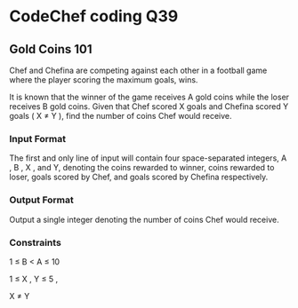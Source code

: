 # CodeChef coding Q39

## Gold Coins 101
Chef and Chefina are competing against each other in a football game where the player scoring the maximum goals, wins.

It is known that the winner of the game receives 
A gold coins while the loser receives 
B gold coins.
Given that Chef scored 
X goals and Chefina scored 
Y goals 
(
X
≠
Y
), find the number of coins Chef would receive.

### Input Format
The first and only line of input will contain four space-separated integers, 
A
,
B
,
X
,
 and 
Y, denoting the coins rewarded to winner, coins rewarded to loser, goals scored by Chef, and goals scored by Chefina respectively.

### Output Format
Output a single integer denoting the number of coins Chef would receive.

### Constraints
1
≤
B
<
A
≤
10

1
≤
X
,
Y
≤
5
,
 
X
≠
Y
